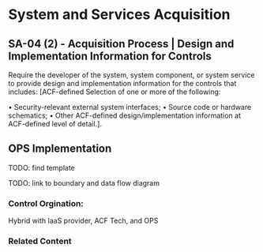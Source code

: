 # System and Services Acquisition
## SA-04 (2) - Acquisition Process | Design and Implementation Information for Controls

Require the developer of the system, system component, or system service to provide design and implementation information for the controls that includes: [ACF-defined Selection of one or more of the following:

• Security-relevant external system interfaces;
• Source code or hardware schematics;
• Other ACF-defined design/implementation information at ACF-defined level of detail.].

## OPS Implementation

TODO: find template

TODO: link to boundary and data flow diagram

### Control Orgination:

Hybrid with IaaS provider, ACF Tech, and OPS

### Related Content
